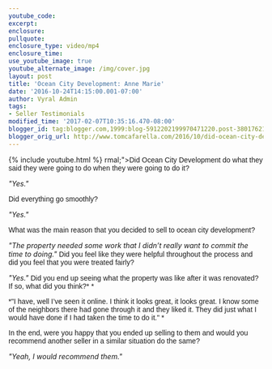 ```yaml
---
youtube_code: 
excerpt:
enclosure:
pullquote:
enclosure_type: video/mp4
enclosure_time:
use_youtube_image: true
youtube_alternate_image: /img/cover.jpg
layout: post
title: 'Ocean City Development: Anne Marie'
date: '2016-10-24T14:15:00.001-07:00'
author: Vyral Admin
tags:
- Seller Testimonials
modified_time: '2017-02-07T10:35:16.470-08:00'
blogger_id: tag:blogger.com,1999:blog-5912202199970471220.post-3801762164049657672
blogger_orig_url: http://www.tomcafarella.com/2016/10/did-ocean-city-development-do-what-they.html
---
```

{% include youtube.html %}
rmal;"><span style="font-family: &quot;arial&quot; , &quot;helvetica&quot; , sans-serif;"><span style="font-family: &quot;arial&quot; , &quot;helvetica&quot; , sans-serif;">Did Ocean City Development do what they said they were going to do when they were going to do it?<i> 

"Yes."</i> 

<span style="font-size: normal;"><span style="font-family: &quot;arial&quot; , &quot;helvetica&quot; , sans-serif;"><span style="font-family: &quot;arial&quot; , &quot;helvetica&quot; , sans-serif;">Did everything go smoothly?<i> 

"Yes."</i> 

<span style="font-size: normal;"><span style="font-family: &quot;arial&quot; , &quot;helvetica&quot; , sans-serif;"><span style="font-family: &quot;arial&quot; , &quot;helvetica&quot; , sans-serif;">What was the main reason that you decided to sell to ocean city development?<i> 

"The property needed some work that I didn’t really want to commit the time to doing." </i> 
<span style="font-size: normal;"><span style="font-family: &quot;arial&quot; , &quot;helvetica&quot; , sans-serif;"><span style="font-family: &quot;arial&quot; , &quot;helvetica&quot; , sans-serif;">Did you feel like they were helpful throughout the process and did you feel that you were treated fairly?<i> 

"Yes."</i> 
<span style="font-size: normal;"><span style="font-family: &quot;arial&quot; , &quot;helvetica&quot; , sans-serif;"><span style="font-family: &quot;arial&quot; , &quot;helvetica&quot; , sans-serif;">Did you end up seeing what the property was like after it was renovated?  If so, what did you think?* * 

<span style="font-size: normal;"><span style="font-family: &quot;arial&quot; , &quot;helvetica&quot; , sans-serif;"><span style="font-family: &quot;arial&quot; , &quot;helvetica&quot; , sans-serif;">*"I have, well I’ve seen it online. I think it looks great, it looks great. I know some of the neighbors there had gone through it and they liked it. They did just what I would have done if I had taken the time to do it." * 

<span style="font-size: normal;"><span style="font-family: &quot;arial&quot; , &quot;helvetica&quot; , sans-serif;"><span style="font-family: &quot;arial&quot; , &quot;helvetica&quot; , sans-serif;">In the end, were you happy that you ended up selling to them and would you recommend another seller in a similar situation do the same?<i> 

"Yeah, I would recommend them." </i><i></i> 